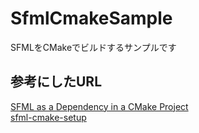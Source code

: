 # SfmlCmakeSample
SFMLをCMakeでビルドするサンプルです

## 参考にしたURL
[SFML as a Dependency in a CMake Project](https://medium.com/@RileyEntertainmentGameDev/sfml-as-a-dependency-in-a-cmake-project-a37be848243e)<br>
[sfml-cmake-setup](https://github.com/ryantherileyman/cmake-testing-grounds/tree/main/learning-sfml/sfml-intro/setup-manual/sfml-cmake-setup)
